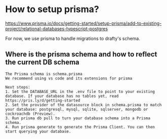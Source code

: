 # How to setup prisma?
https://www.prisma.io/docs/getting-started/setup-prisma/add-to-existing-project/relational-databases-typescript-postgres

For now, we use prisma to handle migrations to drafty's schema.

## Where is the prisma schema and how to reflect the current DB schema

```
The Prisma schema is schema.prisma
We recommend using vs code and its extensions for prisma

Next steps:
1. Set the DATABASE_URL in the .env file to point to your existing database. If your database has no tables yet, read https://pris.ly/d/getting-started
2. Set the provider of the datasource block in schema.prisma to match your database: postgresql, mysql, sqlite, sqlserver, mongodb or cockroachdb (Preview).
3. Run prisma db pull to turn your database schema into a Prisma schema.
4. Run prisma generate to generate the Prisma Client. You can then start querying your database.
```